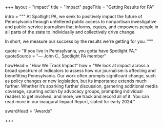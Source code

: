 +++
layout = "impact"
title = "Impact"
pageTitle = "Getting Results for PA"

intro = """
At Spotlight PA, we seek to positively impact the future of Pennsylvania through unfettered public access to nonpartisan investigative and public-service journalism that informs, equips, and empowers people in all parts of the state to individually and collectively drive change.

In short, we measure our success by the results we're getting for you.
"""

quote = "If you live in Pennsylvania, you gotta have Spotlight PA."
quoteSource = "— John C., Spotlight PA member"

howHead = "How We Track Impact"
how = "We look at impact across a broad spectrum of indicators to assess how our journalism is affecting and benefitting Pennsylvania. Our work often prompts significant change, such as policy changes or new legislation, but its importance extends much further. Whether it’s sparking further discussion, garnering additional media coverage, spurring action by advocacy groups, prompting individual readers to get involved, and more, we track and record all of it. You can read more in our inaugural Impact Report, slated for early 2024."

awardHead = "Awards"

+++